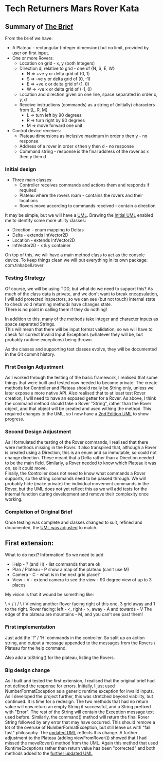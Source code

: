 # Tech Returners Mars Rover Kata

## Summary of [The Brief]() 

From the brief we have:
* A Plateau - rectangular (Integer dimension) but no limit, provided by user on first input.
* One or more Rovers:
  * Location on grid - x, y (both Integers)
  * Direction d, relative to grid - one of {N, S, E, W} 
    * N => +ve y or delta grid of (0, 1)
    * S => -ve y or delta grid of (0, -1)
    * E => +ve x or delta grid of (1, 0)
    * W => -ve x or delta grid of (-1, 0)
  * Location and direction given on one line, space separated in order x, y, d
  * Receive instructions (commands) as a string of (initially) characters from {L, R, M}
    * L => turn left by 90 degrees
    * R => turn right by 90 degrees
    * M => move forward one unit
* Control device receives:
  * Plateau dimensions as inclusive maximum in order x then y - no response
  * Address of a rover in order x then y then d - no response
  * Command string - response is the final address of the rover as x then y then d 

### Initial design

* Three main classes:
  * Controller receives commands and actions them and responds if required
  * Plateau where the rovers roam - contains the rovers and their locations
  * Rovers move according to commands received - contain a direction

It may be simple, but we will have a [UML](doc/Mars.drawio). 
Drawing the [Initial UML](doc/Mars1UML.jpg) enabled me to identify some more utility classes:

* Direction - enum mapping to Deltas
* Delta - extends IntVector2D
* Location - extends IntVector2D
* IntVector2D - x & y container

On top of this, we will have a main method class to act as the console device.
To keep things clean we will put everything in its own package: com.tinkabell.rover

### Testing Strategy

Of course, we will be using TDD, but what do we need to support this?  As much of the class data is private,
and we don't want to break encapsulation, I will add protected inspectors, so we can see (but not touch) 
internal state to check void returning methods have changes state.  
There is no point in calling them if they do nothing!

In addition to this, many of the methods take integer and character inputs as space separated Strings.  
This will mean that there will be input format validation, so we will have to check for correct 
Invalid Input Exceptions (whatever they will be, but probably runtime exceptions) being thrown.

As the classes and supporting test classes evolve, they will be documented in the Git commit history. 

### First Design Adjustment

As I worked through the testing of the basic framework, I realised that some things that were built and tested
now needed to become private.  The create methods for Controller and Plateau should really be String only, 
unless we later expose a more native API.  Also realised that to at least test Rover creation, I will need 
to have an exposed getter for a Rover.  As above, I think the command method should take a Rover "String", 
rather than the Rover object, and that object will be created and used withing the method.  This required changes 
to the UML, so I now have a [2nd Edition UML](doc/Mars2UML.jpg) to show progress.

### Second Design Adjustment

As I formulated the testing of the Rover commands, I realised that there were methods missing in the Rover.
It also transpired that, although a Rover is created using a Direction, this is an enum and so immutable, 
so could not change direction.  These meant that a Delta rather than a Direction needed to be the main field.
Similarly, a Rover needed to know which Plateau it was on, so it could move.  
Finally, the Controller does not need to know what commands a Rover supports, so the string commands 
need to be passed through.  We will probably hide (make private) the individual movement commands in the Rover,
but the UML does not yet reflect this as we will add tests for the internal function during development and remove
their complexity once working.

### Completion of Original Brief

Once testing was complete and classes changed to suit, refined and documented, 
the [UML was adjusted](doc/Mars4UML.jpg) to match.

## First extension:

What to do next?  Information! So we need to add:

* Help - ? (and H) - list commands that are ok
* Plan / Plateau - P show a map of the plateau (can't use M)
* Camera - C - what is in the next grid place?
* View - V - extend camera to see the view - 90 degree view of up to 3 places 

My vision is that it wound be something like:

\   > /
 \   /
  \ /
Viewing another Rover facing right of this one, 3 grid away and 1 to the right.
Rover facing: left - <, right - >, away - A and towards - V
The edge of the plateau are mountains - M, and you can't see past them!

### First implementation

Just add the '?' / 'H' commands in the controller.  So split up an action string, and output a message 
appended to the messages from the Rovers / Plateau for the help command.

Also add a toString() for the plateau, listing the Rovers.

### Big design change

As I built and tested the first extension, I realised that the original brief had not defined the response
for errors.  Initially, I just used NumberFormatException as a generic runtime exception for invalid inputs.
As I developed the project further, this was stretched beyond viability, but continued.  It is time for a redesign.
The two methods that had no return value will now return an empty String if successful, and a String prefixed with
"Error".  The rest of the String will contain the Exception message text used before.  Similarly, the command() 
method will return the final Rover String followed by any error that may have occurred. 
This should remove a lot of the overuse of NumberFormatException, but still leave us with "fail fast" philosophy.
The [updated UML](doc/Mars5UML.jpg) reflects this change.
A further adjustment to the Plateau (adding viewFromRover()) showed that I had missed the moveRover() method from the
UML.  Again this method that used RuntimeExceptions rather than return value has been "corrected" and both methods
added to the [further updated UML](doc/Mars6UML.jpg)

